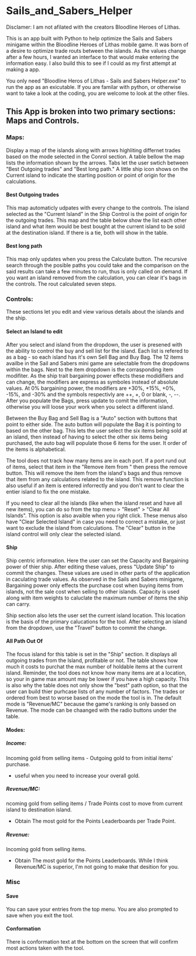 # Sails_and_Sabers_Helper
Disclamer: I am not afilated with the creators Bloodline Heroes of Lithas. 

This is an app built with Python to help optimize the Sails and Sabers minigame within the Bloodline Heroes of Lithas mobile game. It was born of a desire to optimize trade routs between the islands. As the values change after a few hours, I wanted an interface to that would make entering the information easy. I also build this to see if I could as my first attempt at making a app.

You only need "Bloodline Heros of Lithas - Sails and Sabers Helper.exe" to run the app as an exicutable. If you are familar with python, or otherwise want to take a look at the coding, you are welcome to look at the other files. 

## This App is broken into two primary sections: Maps and Controls. 

### Maps:
Display a map of the islands along with arrows highliting differnet trades based on the mode selected in the Conrol section. A table bellow the map lists the information shown by the arrows. Tabs let the user swtich between "Best Outgoing trades" and "Best long path." A little ship icon shows on the Current island to indicate the starting position or point of origin for the calculations. 

#### Best Outgoing trades
This map automaticly udpates with every change to the controls.
The island selected as the "Current Island" in the Ship Control is the point of origin for the outgoing trades. This map and the table below show the list each other island and what item would be best bought at the current island to be sold at the destination island. If there is a tie, both will show in the table. 

#### Best long path
This map only updates when you press the Calculate button. The recursive search through the posible paths you could take and the comparison on the said results can take a few minutes to run, thus is only called on demand. If you want an island removed from the calculation, you can clear it's bags in the controls. The rout calculated seven steps. 

### Controls: 
These sections let you edit and view various details about the islands and the ship. 

#### Select an Island to edit
After you select and island from the dropdown, the user is presened with the ability to control the buy and sell list for the island. Each list is refered to as a bag - so each island has it's own Sell Bag and Buy Bag. The 12 items availbe in the Sail and Sabers mini game are selectable from the dropdowns within the bags. Next to the item dropdown is the corrasponding item modifiter. As the ship trait bargaining power effects these modidifiers and can change, the modifiers are express as symboles instead of absolute values. At 0% bargaining power, the modifiers are +30%, +15%, +0%, -15%, and -30% and the symbols respectivly are ++, +, 0 or blank, -, --. After you populate the Bags, press update to comit the information, otherwise you will loose your work when you select a different island.

Between the Buy Bag and Sell Bag is a "Auto" section with buttons that point to either side. The auto button will populate the Bag it is pointing to based on the other bag. This lets the user select the six items being sold at an island, then instead of having to select the other six items being purchased, the auto bag will populate those 6 items for the user. It order of the items is alphabetical. 

The tool does not track how many items are in each port. If a port rund out of items, select that item in the "Remove item from <selected island>" then press the remove button. This will remove the item from the island's bags and thus remove that item from any calculations related to the island. This remove function is also useful if an item is entered inforrectly and you don't want to clear the entier island to fix the one mistake. 

If you need to clear all the islands (like when the island reset and have all new items), you can do so from the top menu > "Reset" > "Clear All Islands". This option is also avaible when you right click. These menus also have "Clear Selected Island" in case you need to correct a mistake, or just want to exclude the island from calculations. The "Clear" button in the island control will only clear the selected island. 

#### Ship
Ship centric information. Here the user can set the Capacity and Bargaining power of thier ship. After editing these values, press "Update Ship" to commit the changes. These values are used in other parts of the application in caculating trade values. As observed in the Sails and Sabers minigame, Bargaining power only effects the purchase cost when buying items from islands, not the sale cost when selling to other islands. Capacity is used along with item weights to caluclate the maximum number of items the ship can carry. 

Ship section also lets the user set the current island location. This location is the basis of the primary calucations for the tool. After selecting an island from the dropdown, use the "Travel" button to commit the change. 

#### All Path Out Of <Current Island>
The focus island for this table is set in the "Ship" section. It displays all outgoing trades from the Island, profitable or not. The table shows how much it costs to purchat the max number of holdable items at the current island. Reminder, the tool does not know how many items are at a location, so your in game max amount may be lower if you have a high capacity. This is also why the table does not only show the "best" path option, so that the user can build thier purhcase lists of any number of factors. The trades or ordered from best to worse based on the mode the tool is in. The default mode is "Revenue/MC" because the game's ranking is only bassed on Revenue. The mode can be chaanged with the radio buttons under the table. 

#### Modes: 
##### Income: 
Incoming gold from selling items - Outgoing gold to from initial items' purchase.
- useful when you need to increase your overall gold.
##### Revenue/MC: 
ncoming gold from selling items / Trade Points cost to move from current island to destination island. 
- Obtain The most gold for the Points Leaderboards per Trade Point. 
##### Revenue: 
Incoming gold from selling items.
- Obtain The most gold for the Points Leaderboards. While I think Revenue/MC is superior, I'm not going to make that desition for you. 

### Misc
#### Save
You can save your entries from the top menu. You are also prompted to save when you exit the tool. 

#### Conformation
There is conformation text at the bottom on the screen that will confirm most actions taken with the tool. 